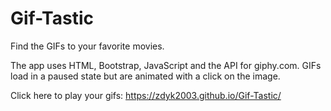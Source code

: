# Gif-Tastic

Find the GIFs to your favorite movies.  

The app uses HTML, Bootstrap, JavaScript and the API for giphy.com.  GIFs load in a paused state but are animated with a click on the image.

Click here to play your gifs: https://zdyk2003.github.io/Gif-Tastic/
